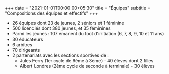 +++
date = "2021-01-01T00:00:00+05:30"
title = "Équipes"
subtitle = "Compositions des équipes et effectifs"
+++ 

* 26 équipes dont 23 de jeunes, 2 séniors et 1 féminine
* 500 licenciés dont 380 jeunes, et 35 féminines
* Parmi les jeunes : 107 émanent du foot d'initiation (6, 7, 8, 9, 10 et 11 ans)
* 30 éducateurs
* 6 arbitres
* 70 dirigeants
* 2 partenariats avec les sections sportives de :
  * Jules Ferry (1er cycle de 6ème à 3ème) - 40 élèves dont 2 filles
  * Albert Londres (2ème cycle de seconde à terminale) - 30 élèves
